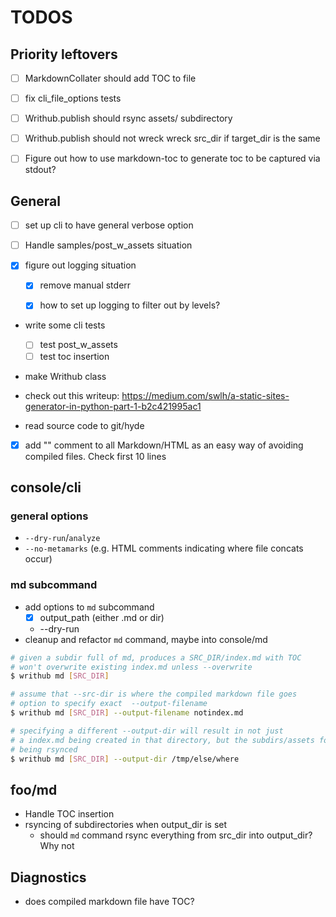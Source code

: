 # TODOS

## Priority leftovers

- [ ] MarkdownCollater should add TOC to file
- [ ] fix cli_file_options tests
- [ ] Writhub.publish should rsync assets/ subdirectory
- [ ] Writhub.publish should not wreck wreck src_dir if target_dir is the same


- [ ] Figure out how to use markdown-toc to generate toc to be captured via stdout?


## General

- [ ] set up cli to have general verbose option
- [ ] Handle samples/post_w_assets situation


- [X] figure out logging situation
    - [X] remove manual stderr
    - [X] how to set up logging to filter out by levels?


- write some cli tests
    - [ ] test post_w_assets
    - [ ] test toc insertion

- make Writhub class 

- check out this writeup: https://medium.com/swlh/a-static-sites-generator-in-python-part-1-b2c421995ac1
- read source code to git/hyde


- [X] add "<!----collated-by-writhub--- -->" comment to all Markdown/HTML as an easy way of avoiding compiled files. Check first 10 lines


## console/cli

### general options

- `--dry-run`/`analyze`
- `--no-metamarks` (e.g. HTML comments indicating where file concats occur)

### md subcommand

- add options to `md` subcommand
    - [x] output_path (either .md or dir)
    - --dry-run
- cleanup and refactor `md` command, maybe into console/md


```sh
# given a subdir full of md, produces a SRC_DIR/index.md with TOC
# won't overwrite existing index.md unless --overwrite
$ writhub md [SRC_DIR]

# assume that --src-dir is where the compiled markdown file goes
# option to specify exact  --output-filename
$ writhub md [SRC_DIR] --output-filename notindex.md

# specifying a different --output-dir will result in not just
# a index.md being created in that directory, but the subdirs/assets folder
# being rsynced
$ writhub md [SRC_DIR] --output-dir /tmp/else/where
```



## foo/md

- Handle TOC insertion
- rsyncing of subdirectories when output_dir is set
    - should `md` command rsync everything from src_dir into output_dir? Why not




## Diagnostics

- does compiled markdown file have TOC?
